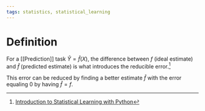 ```yaml
---
tags: statistics, statistical_learning
---
```


# Definition

For a [[Prediction]] task $\hat{Y} = \hat{f}(X)$, the difference between $f$ (ideal estimate) and $\hat{f}$ (predicted estimate) is what introduces the reducible error.[^1]

This error can be reduced by finding a better estimate $\hat{f}$ with the error equaling $0$ by having $\hat{f} = f$.

[^1]: [Introduction to Statistical Learning with Python](zotero://open-pdf/library/items/9JTAJ2JI?page=27)